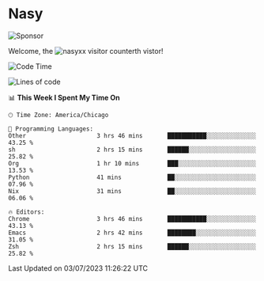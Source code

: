 # Nasy

<!--
<p align="center">
<img height="200" src="https://github-readme-stats.vercel.app/api?username=nasyxx&count_private=true&show_icons=true&theme=dracula&include_all_commits=true"/>
<img height="200" src="https://github-readme-stats.vercel.app/api/top-langs/?username=nasyxx&theme=dracula&hide=html,jupyter+notebook&count_private=true&show_icons=true"/>
</p>

  
----------------
-->

![Sponsor](https://img.shields.io/static/v1.svg?label=Sponsor&message=%E2%9D%A4&logo=GitHub&style=flat&color=pink)
 
Welcome, the ![nasyxx visitor counter](https://count.getloli.com/get/@nasyxx?theme=rule34)th vistor!
 
<!--START_SECTION:waka-->
![Code Time](http://img.shields.io/badge/Code%20Time-3%2C590%20hrs%201%20min-blue)

![Lines of code](https://img.shields.io/badge/From%20Hello%20World%20I%27ve%20Written-6.3%20million%20lines%20of%20code-blue)

📊 **This Week I Spent My Time On** 

```text
🕑︎ Time Zone: America/Chicago

💬 Programming Languages: 
Other                    3 hrs 46 mins       ███████████░░░░░░░░░░░░░░   43.25 % 
sh                       2 hrs 15 mins       ██████░░░░░░░░░░░░░░░░░░░   25.82 % 
Org                      1 hr 10 mins        ███░░░░░░░░░░░░░░░░░░░░░░   13.53 % 
Python                   41 mins             ██░░░░░░░░░░░░░░░░░░░░░░░   07.96 % 
Nix                      31 mins             ██░░░░░░░░░░░░░░░░░░░░░░░   06.06 % 

🔥 Editors: 
Chrome                   3 hrs 46 mins       ███████████░░░░░░░░░░░░░░   43.13 % 
Emacs                    2 hrs 42 mins       ████████░░░░░░░░░░░░░░░░░   31.05 % 
Zsh                      2 hrs 15 mins       ██████░░░░░░░░░░░░░░░░░░░   25.82 % 
```


 Last Updated on 03/07/2023 11:26:22 UTC
<!--END_SECTION:waka-->

<!-- ![visitors](https://visitor-badge.laobi.icu/badge?page_id=nasyxx.nasyxx) -->
